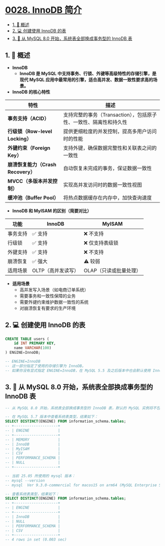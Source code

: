 # [0028. InnoDB 简介](https://github.com/Tdahuyou/TNotes.sql/tree/main/notes/0028.%20InnoDB%20%E7%AE%80%E4%BB%8B)

<!-- region:toc -->

- [1. 📝 概述](#1--概述)
- [2. 💻 创建使用 InnoDB 的表](#2--创建使用-innodb-的表)
- [3. 📒 从 MySQL 8.0 开始，系统表全部换成事务型的 InnoDB 表](#3--从-mysql-80-开始系统表全部换成事务型的-innodb-表)

<!-- endregion:toc -->

## 1. 📝 概述

- **InnoDB**
  - **InnoDB 是 MySQL 中支持事务、行锁、外键等高级特性的存储引擎，是现代 MySQL 应用中最常用的引擎，适合高并发、数据一致性要求高的场景。**
- **InnoDB 的核心特性**

| 特性 | 描述 |
| --- | --- |
| **事务支持（ACID）** | 支持完整的事务（Transaction），包括原子性、一致性、隔离性和持久性 |
| **行级锁（Row-level Locking）** | 提供更细粒度的并发控制，提高多用户访问时的性能 |
| **外键约束（Foreign Key）** | 支持外键，确保数据完整性和关联表之间的一致性 |
| **崩溃恢复能力（Crash Recovery）** | 自动恢复未完成的事务，保证数据一致性 |
| **MVCC（多版本并发控制）** | 实现高并发访问时的数据一致性视图 |
| **缓冲池（Buffer Pool）** | 将热点数据缓存在内存中，加快查询速度 |

- **InnoDB 和 MyISAM 的区别（简要对比）**

| 功能     | InnoDB             | MyISAM                 |
| -------- | ------------------ | ---------------------- |
| 事务支持 | ✅ 支持            | ❌ 不支持              |
| 行级锁   | ✅ 支持            | ❌ 仅支持表级锁        |
| 外键支持 | ✅ 支持            | ❌ 不支持              |
| 崩溃恢复 | ✅ 强大            | ⚠️ 较弱                |
| 适用场景 | OLTP（高并发读写） | OLAP（只读或批量处理） |

- **适用场景**
  - 高并发写入场景（如电商订单系统）
  - 需要事务和一致性保障的业务
  - 需要外键约束维护数据一致性的系统
  - 对崩溃恢复有要求的生产环境

## 2. 💻 创建使用 InnoDB 的表

```sql
CREATE TABLE users (
    id INT PRIMARY KEY,
    name VARCHAR(100)
) ENGINE=InnoDB;

-- ENGINE=InnoDB
-- 这一部分指定了使用的存储引擎为 InnoDB。
-- 如果你没有显式指定 ENGINE=InnoDB，在 MySQL 5.5 及之后版本中也会默认使用 InnoDB。
```

## 3. 📒 从 MySQL 8.0 开始，系统表全部换成事务型的 InnoDB 表

```sql {10}
-- 从 MySQL 8.0 开始，系统表全部换成事务型的 InnoDB 表，默认的 MySQL 实例将不包含任何 MyISAM 表，除非手动创建 MyISAM 表。

-- 在 MySQL 5.7 版本中查看系统表类型，结果如下：
SELECT DISTINCT(ENGINE) FROM information_schema.tables;
-- +--------------------+
-- | ENGINE             |
-- +--------------------+
-- | MEMORY             |
-- | InnoDB             |
-- | MyISAM             |
-- | CSV                |
-- | PERFORMANCE_SCHEMA |
-- | NULL               |
-- +--------------------+

-- 当前 25.05 所使用的 mysql 版本：
-- mysql --version
-- mysql  Ver 9.3.0-commercial for macos15 on arm64 (MySQL Enterprise Server - Commercial)

-- 查看系统表类型，结果如下：
SELECT DISTINCT(ENGINE) FROM information_schema.tables;
-- +--------------------+
-- | ENGINE             |
-- +--------------------+
-- | InnoDB             |
-- | NULL               |
-- | PERFORMANCE_SCHEMA |
-- | CSV                |
-- +--------------------+
-- 4 rows in set (0.003 sec)
```
